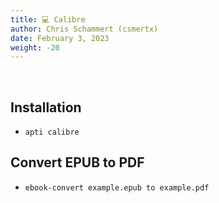 ```yaml
---
title: 💻 Calibre
author: Chris Schammert (csmertx)
date: February 3, 2023
weight: -20
---
```


<br />

## Installation

- ```apti calibre```

## Convert EPUB to PDF

- ```ebook-convert example.epub to example.pdf```